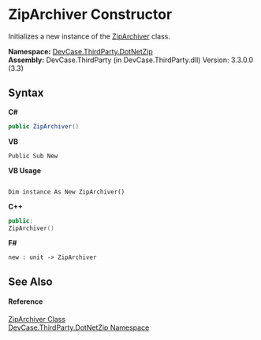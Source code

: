 # ZipArchiver Constructor 
 

Initializes a new instance of the <a href="T_DevCase_ThirdParty_DotNetZip_ZipArchiver">ZipArchiver</a> class.

**Namespace:**&nbsp;<a href="N_DevCase_ThirdParty_DotNetZip">DevCase.ThirdParty.DotNetZip</a><br />**Assembly:**&nbsp;DevCase.ThirdParty (in DevCase.ThirdParty.dll) Version: 3.3.0.0 (3.3)

## Syntax

**C#**<br />
``` C#
public ZipArchiver()
```

**VB**<br />
``` VB
Public Sub New
```

**VB Usage**<br />
``` VB Usage

Dim instance As New ZipArchiver()
```

**C++**<br />
``` C++
public:
ZipArchiver()
```

**F#**<br />
``` F#
new : unit -> ZipArchiver
```


## See Also


#### Reference
<a href="T_DevCase_ThirdParty_DotNetZip_ZipArchiver">ZipArchiver Class</a><br /><a href="N_DevCase_ThirdParty_DotNetZip">DevCase.ThirdParty.DotNetZip Namespace</a><br />